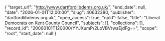 {
  "target_url": "http://www.dartfordlibdems.org.uk/", 
  "end_date": null, 
  "date": "2006-01-01T12:00:00", 
  "slug": 40632380, 
  "publisher": "dartfordlibdems.org.uk", 
  "open_access": true, 
  "npld": false, 
  "title": "Liberal Democrats on Kent County Council", 
  "subjects": [], 
  "collections": [], 
  "record_id": "20060101T120000/YYJXumP/2LoVBVrwaEjdFg==", 
  "scope": "root", 
  "start_date": null
}

